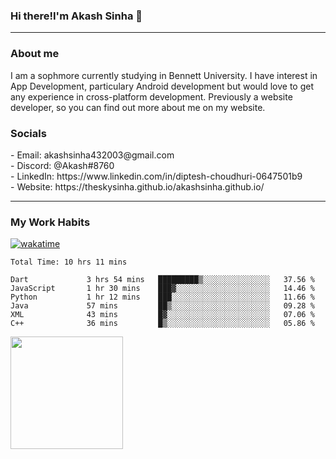 <h3>Hi there!I'm Akash Sinha 👋</h3>

--- 

<h3>About me</h3>
I am a sophmore currently studying in Bennett University. I have interest in App Development, particulary Android development but would love to get any experience in cross-platform development. Previously a website developer, so you can find out more about me on my website.

<h3>Socials</h3>
 - Email: akashsinha432003@gmail.com<br>
 - Discord: @Akash#8760<br>
 - LinkedIn: https://www.linkedin.com/in/diptesh-choudhuri-0647501b9<br>
 - Website: https://theskysinha.github.io/akashsinha.github.io/<br>

---

<h3>My Work Habits</h3>

[![wakatime](https://wakatime.com/badge/user/938b2951-49cf-4810-9b9e-c17cde3d3343.svg)](https://wakatime.com/@938b2951-49cf-4810-9b9e-c17cde3d3343)

<!--START_SECTION:waka-->

```text
Total Time: 10 hrs 11 mins

Dart             3 hrs 54 mins   █████████▒░░░░░░░░░░░░░░░   37.56 %
JavaScript       1 hr 30 mins    ███▓░░░░░░░░░░░░░░░░░░░░░   14.46 %
Python           1 hr 12 mins    ███░░░░░░░░░░░░░░░░░░░░░░   11.66 %
Java             57 mins         ██▒░░░░░░░░░░░░░░░░░░░░░░   09.28 %
XML              43 mins         █▓░░░░░░░░░░░░░░░░░░░░░░░   07.06 %
C++              36 mins         █▒░░░░░░░░░░░░░░░░░░░░░░░   05.86 %
```

<!--END_SECTION:waka-->

<img height="180em" src="https://github-readme-stats.vercel.app/api?username=theskysinha&show_icons=true&hide_border=true&&count_private=true&include_all_commits=true" />
<!---
theskysinha/theskysinha is a ✨ special ✨ repository because its `README.md` (this file) appears on your GitHub profile.
You can click the Preview link to take a look at your changes.
--->
